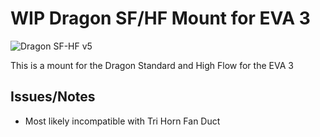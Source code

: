 # WIP Dragon SF/HF Mount for EVA 3

![Dragon SF-HF v5](https://user-images.githubusercontent.com/61649682/178142794-e60a0886-53ff-4644-918f-835eaa6e64d9.png)

This is a mount for the Dragon Standard and High Flow for the EVA 3

## Issues/Notes

- Most likely incompatible with Tri Horn Fan Duct
